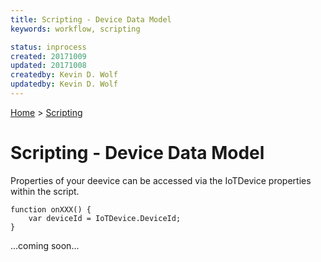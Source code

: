 ```yaml
---
title: Scripting - Device Data Model
keywords: workflow, scripting

status: inprocess
created: 20171009
updated: 20171008
createdby: Kevin D. Wolf
updatedby: Kevin D. Wolf
---
```

[Home](../Index.md) > [Scripting](Index.md)

# Scripting - Device Data Model

Properties of your deevice can be accessed via the IoTDevice properties within the script.

```
function onXXX() {
    var deviceId = IoTDevice.DeviceId;
}

```

...coming soon...

